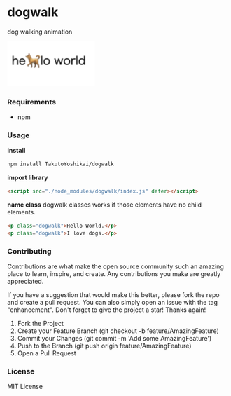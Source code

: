 # dogwalk
dog walking animation

<img src="./dogwalk.png" width="200">

### Requirements
* npm

### Usage
**install**
```bash
npm install TakutoYoshikai/dogwalk
```

**import library**
```html
<script src="./node_modules/dogwalk/index.js" defer></script>
```

**name class**
dogwalk classes works if those elements have no child elements.

```html
<p class="dogwalk">Hello World.</p>
<p class="dogwalk">I love dogs.</p>
```

### Contributing

Contributions are what make the open source community such an amazing place to learn, inspire, and create. Any contributions you make are greatly appreciated.

If you have a suggestion that would make this better, please fork the repo and create a pull request. You can also simply open an issue with the tag "enhancement". Don't forget to give the project a star! Thanks again!

1. Fork the Project
2. Create your Feature Branch (git checkout -b feature/AmazingFeature)
3. Commit your Changes (git commit -m 'Add some AmazingFeature')
4. Push to the Branch (git push origin feature/AmazingFeature)
5. Open a Pull Request

### License
MIT License
